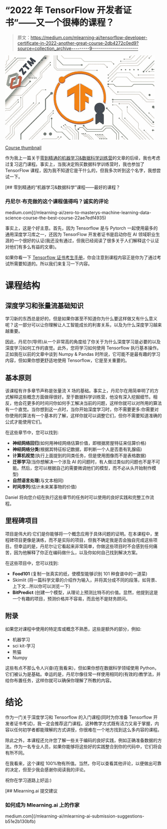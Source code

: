 # “2022 年 TensorFlow 开发者证书”——又一个很棒的课程？

> 原文：<https://medium.com/mlearning-ai/tensorflow-developer-certificate-in-2022-another-great-course-2db4272c0ed9?source=collection_archive---------9----------------------->

![](img/a0fbf23025d2c7f14ad8c1c2ab1f8539.png)

[Course thumbnail](https://www.udemy.com/course/tensorflow-developer-certificate-machine-learning-zero-to-mastery/)

作为我上一篇关于[零到精通的机器学习&数据科学训练营](/mlearning-ai/zero-to-masterys-machine-learning-data-science-course-the-best-course-22ae7edf4935)的文章的后续，我也考虑过复习这门课程。事实上，当我决定购买数据科学训练营时，我也参加了 TensorFlow 课程，因为我不知道它是干什么的，但我多次听到这个名字，我想尝试一下。

[](/mlearning-ai/zero-to-masterys-machine-learning-data-science-course-the-best-course-22ae7edf4935) [## 零到精通的“机器学习&数据科学”课程——最好的课程？

### 丹尼尔·布克做的这个课程值得吗？诚实的评论

medium.com](/mlearning-ai/zero-to-masterys-machine-learning-data-science-course-the-best-course-22ae7edf4935) 

事实上，这是个好主意。首先，因为 Tensorflow 是与 Pytorch 一起使用最多的通用深度学习库之一，还因为 TensorFlow 开发者证书是启动你在 AI 领域职业生涯的一个很好的认证(我还没有通过，但我已经阅读了很多关于人们解释这个认证对他们有多么有益的文章)。

如果你看一下 [Tensorflow 证书考生手册](https://www.tensorflow.org/extras/cert/TF_Certificate_Candidate_Handbook.pdf)，你会注意到课程内容正是你为了通过考试所需要知道的。所以我们来复习一下内容。

# 课程结构

## 深度学习和张量流基础知识

学习新的东西总是好的，但是如果你甚至不知道你为什么要这样做又有什么意义呢？这一部分可以让你理解让人工智能成长的利害关系，以及为什么深度学习越来越重要。

因此，丹尼尔(导师)从一个非常高的角度给了你关于为什么深度学习是必要的以及深度学习如何工作的直觉。此外，您将学习如何使用 Tensorflow 执行基本操作。正如我在以前的文章中谈到 Numpy & Pandas 时所说，它可能不是最有趣的学习内容，但如果你想更舒适地使用 Tensorflow，它是至关重要的。

## 基本原则

该课程有许多章节声称是张量流 X 场的基础。事实上，丹尼尔在用简单明了的方式解释这些概念方面做得很好。至于数据科学训练营，他没有深入挖掘细节。相反，他会花更多的时间问你如何手工解决当前的问题，这样你就可以对所用的算法有一个直觉。当你想到这一点时，当你开始深度学习时，你不需要更多:你需要对你使用的算法有一个基本的了解，这样你就可以调整它们，但你不需要知道准确的公式才能使用它们。

在这些章节中，您可以找到:

*   **神经网络回归**(如何用神经网络估算价值，即根据房屋特征来估算价格)
*   **神经网络分类**(根据其特征标记数据，即判断一个人是否患有乳腺癌)
*   **计算机视觉**(执行上面提到的同类任务，但是使用图像而不是表格数据)
*   **迁移学习**(当你想解决一个涉及 AI 的问题时，有人做过类似的问题也不是不可能。然后，您可以根据自己的需要微调他们的模型，而不必从头开始制作模型)
*   **自然语言处理**(与文本相同)
*   **时间序列**(估计未来某事物的价值)

Daniel 将向您介绍在执行这些章节的任务时可以使用的良好实践和完整工作流程。

## 里程碑项目

项目是伟大的:它们是你能够将一个概念应用于具体问题的证明。在本课程中，里程碑项目更像是演练，而不是实际的项目，但我不确定我是否会独自完成这些项目。但幸运的是，丹尼尔让它看起来非常简单，你做这些项目时不会感到任何痛苦，因为他解释了你正在编码做什么，以及你如何自己找到解决方案。

在这些项目中，您可以找到:

*   **Food101** (复制一张真实的纸，使模型能够识别 101 种食谱中的一道菜)
*   Skimlit (将一篇科学文章的介绍作为输入，并将其分成不同的段落，如背景、上下文…所以你可以浏览一下)
*   **BitPredict** (创建一个模型，从理论上预测比特币的价值。显然，他提到这是一个有趣的项目，预测价格并不容易，而且他不是财务顾问。

## 附录

如果您对课程中使用的特定库或概念不熟悉，这些是额外的部分，例如:

*   机器学习
*   sci kit-学习
*   熊猫
*   Numpy

这些有点不那么令人兴奋(在我看来)，但如果你想在数据科学领域使用 Python，它们被认为是基础。幸运的是，丹尼尔像往常一样使用相同的(有效的)教学法，并给你布置任务，这样你就可以确保你理解了所教的内容。

# 结论

作为一门关于深度学习和 Tensorflow 的入门课程(同时为你准备 Tensorflow 开发者证书考试)，我一定会推荐这门课程。这种教学方式既有活力又易于掌握，内容以任何初学者都能理解的方式讲授，你很难在一个地方找到这么多内容的课程。

除此之外，本课程还允许您了解一些关于编码的良好实践，例如正确准备数据的方法。作为一名专业人员，如果你能够将这些好的实践整合到你的代码中，它们将会有所不同。

在我看来，这个课程 100%物有所值。当然，你可以查看其他评论，以便做出可靠的决定，但至少我会感谢你阅读我的评论。

祝你在学习道路上好运:)

[](/mlearning-ai/mlearning-ai-submission-suggestions-b51e2b130bfb) [## Mlearning.ai 提交建议

### 如何成为 Mlearning.ai 上的作家

medium.com](/mlearning-ai/mlearning-ai-submission-suggestions-b51e2b130bfb)